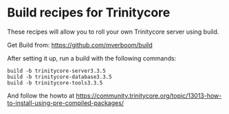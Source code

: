 # Build recipes for Trinitycore

These recipes will allow you to roll your own Trinitycore server using build.

Get Build from: https://github.com/mverboom/build

After setting it up, run a build with the following commands:

```
build -b trinitycore-server3.3.5
build -b trinitycore-database3.3.5
build -b trinitycore-tools3.3.5
```

And follow the howto at https://community.trinitycore.org/topic/13013-how-to-install-using-pre-compiled-packages/
